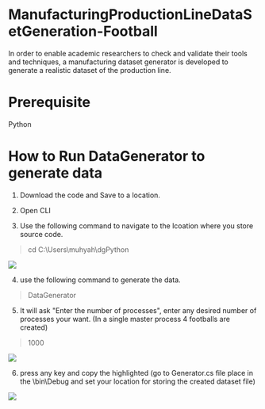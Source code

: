 # ManufacturingProductionLineDataSetGeneration-Football
In order to enable academic researchers to check and validate their tools and techniques, a manufacturing dataset generator is developed to generate a realistic dataset of the production line. 

# Prerequisite
Python

# How to Run DataGenerator to generate data

1. Download the code and Save to a location.

2. Open CLI 

3. Use the following command to navigate to the lcoation where you store source code.
> cd C:\Users\muhyah\dgPython

<img src="https://github.com/MuhammadYahta/ManufacturingProductionLineDataSetGeneration-Football-/blob/main/1 navigate using this command.JPG?sanitize=true">

4. use the following command to generate the data.
> DataGenerator

5. It will ask "Enter the number of processes", enter any desired number of processes your want. (In a single master process 4 footballs are created)
> 1000

<img src="https://github.com/MuhammadYahta/ManufacturingProductionLineDataSetGeneration-Football-/blob/main/cmd_2.jpg?sanitize=true">

6. press any key and copy the highlighted (go to Generator.cs file place in the \bin\Debug and set your location for storing the created dataset file) 

<img src="https://github.com/MuhammadYahta/ManufacturingProductionLineDataSetGeneration-Football-/blob/main/cmd_3.jpg?sanitize=true">



